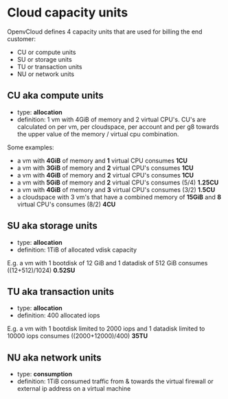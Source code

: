 # Cloud capacity units

OpenvCloud defines 4 capacity units that are used for billing the end customer:
- CU or compute units
- SU or storage units
- TU or transaction units
- NU or network units

## CU aka compute units
- type: **allocation**
- definition: 1 vm with 4GiB of memory and 2 virtual CPU's. CU's are calculated on per vm, per cloudspace, per account and per g8 towards the upper value of the memory / virtual cpu combination. 

Some examples:
- a vm with **4GiB** of memory and **1** virtual CPU consumes **1CU**
- a vm with **3GiB** of memory and **2** virtual CPU's consumes **1CU**
- a vm with **4GiB** of memory and **2** virtual CPU's consumes **1CU**
- a vm with **5GiB** of memory and **2** virtual CPU's consumes (5/4) **1.25CU**
- a vm with **4GiB** of memory and **3** virtual CPU's consumes (3/2) **1.5CU**
- a cloudspace with 3 vm's that have a combined memory of **15GiB** and **8** virtual CPU's consumes (8/2) **4CU**

## SU aka storage units
- type: **allocation**
- definition: 1TiB of allocated vdisk capacity

E.g. a vm with 1 bootdisk of 12 GiB and 1 datadisk of 512 GiB consumes ((12+512)/1024) **0.52SU**

## TU aka transaction units
- type: **allocation**
- definition: 400 allocated iops

E.g. a vm with 1 bootdisk limited to 2000 iops and 1 datadisk limited to 10000 iops consumes ((2000+12000)/400) **35TU**

## NU aka network units
- type: **consumption**
- definition: 1TiB consumed traffic from & towards the virtual firewall or external ip address on a virtual machine